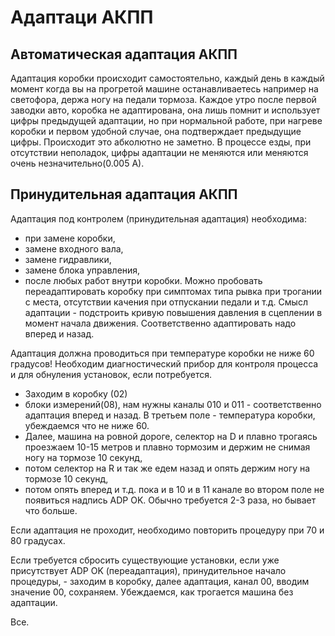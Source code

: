 # Адаптаци АКПП

## Автоматическая адаптация АКПП
Адаптация коробки происходит самостоятельно, каждый день в каждый момент когда вы на прогретой машине останавливаетесь например на светофора, держа ногу на педали тормоза. Каждое утро после первой заводки авто, коробка не адаптирована, она лишь помнит и использует цифры предыдущей адаптации, но при нормальной работе, при нагреве коробки и первом удобной случае, она подтверждает предыдущие цифры. Происходит это абколютно не заметно. В процессе езды, при отсутствии неполадок, цифры адаптации не меняются или меняются очень незначительно(0.005 А).

## Принудительная адаптация АКПП
Адаптация под контролем (принудительная адаптация) необходима:
* при замене коробки,
* замене входного вала,
* замене гидравлики,
* замене блока управления,
* после любых работ внутри коробки.
Можно пробовать переадаптировать коробку при симптомах типа рывка при трогании с места, отсутствии качения при отпускании педали и т.д. Смысл адаптации - подстроить кривую повышения давления в сцеплении в момент начала движения. Соответственно адаптировать надо вперед и назад.

Адаптация должна проводиться при температуре коробки не ниже 60 градусов! Необходим диагностический прибор для контроля процесса и для обнуления установок, если потребуется.

* Заходим в коробку (02)
* блоки измерений(08), нам нужны каналы 010 и 011 - соответственно адаптация вперед и назад. В третьем поле - температура коробки, убеждаемся что не ниже 60.
* Далее, машина на ровной дороге, селектор на D и плавно трогаясь проезжаем 10-15 метров и плавно тормозим и держим не снимая ногу на тормозе 10 секунд,
* потом селектор на R и так же едем назад и опять держим ногу на тормозе 10 секунд,
* потом опять вперед и т.д. пока и в 10 и в 11 канале во втором поле не появиться надпись ADP OK. Обычно требуется 2-3 раза, но бывает что больше.

Если адаптация не проходит, необходимо повторить процедуру при 70 и 80 градусах.

Если требуется сбросить существующие установки, если уже присутствует ADP OK (переадаптация), принудительное начало процедуры, - заходим в коробку, далее адаптация, канал 00, вводим значение 00, сохраняем. Убеждаемся, как трогается машина без адаптации.

Все.
